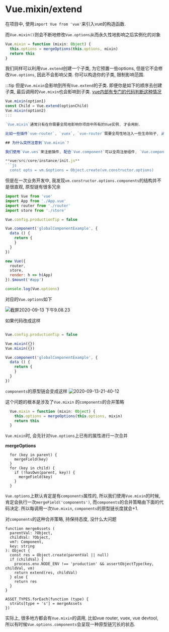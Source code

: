 # Vue.mixin/extend

在项目中, 使用`import Vue from 'vue'`来引入vue的构造函数. 

而`Vue.mixin()`则会不断地修改`Vue.options`从而永久性地影响之后实例化的对象

```js
Vue.mixin = function (mixin: Object) {
  this.options = mergeOptions(this.options, mixin)
  return this
}
```

我们同样可以利用`Vue.extend`创建一个子类, 为它预置一些options, 但是它不会修改`Vue.options`, 因此不会影响父类. 你可以构造你的子类, 限制影响范围.

:::tip
但是`Vue.mixin`会影响到所有`Vue.extend`的子类. 即便你是如下的顺序去创建子类, 最后调用的`Vue.mixin`也会影响到子类. [vue内部有专门的代码判断这种情况](https://github.com/vuejs/vue/blob/5b399612d8323ad0bb8b3f6fa8b2982ab73c0e6e/src/core/instance/init.js#L98-L107)

```js
Vue.mixin(option1)
const Child = Vue.extend(optionChild)
Vue.mixin(option2)
:::

`Vue.mixin`通常只有在你需要全局地影响你项目中所有的Vue实例, 才会用到.

比如一些插件`vue-router`, `vuex`, `vue-router`需要全局性地注入一些生命钩子, 从而保证你所有的组件都能通过`this.$router`来访问到router实例, ect.

## 为什么突然注意到`Vue.mixin`?

我们使用`Vue.ues`来注册插件, 配合`Vue.component`可以全局注册组件, `Vue.component`实际上是在Vue的构造函数上添加这些组件(`vm.constructor.options.components`), 从而使得后续实例化的Vue实例, 全都能从`vm.$options`上拿到这些组件(通过将`vm.$options`指向`vm.constructor.options`)

**vue/src/core/instance/init.js**
```js
  const opts = vm.$options = Object.create(vm.constructor.options)
```

但是在一次业务开发中, 我发现`vm.constructor.options.components`的结构并不是很直观, 原型链有很多冗余

```js
import Vue from 'vue'
import App from './App.vue'
import router from './router'
import store from './store'

Vue.config.productionTip = false

Vue.component('globalComponentExample', {
  data () {
    return {
    }
  }
})

new Vue({
  router,
  store,
  render: h => h(App)
}).$mount('#app')

console.log(Vue.options)
```
对应的`Vue.options`如下

![截屏2020-09-13 下午9.08.23](https://image.fangbinwei.cn/FrontEnd/Framework/Vue2.6.x/mixin-extend/%E6%88%AA%E5%B1%8F2020-09-13%20%E4%B8%8B%E5%8D%889.08.23_e5ff387a.png)

如果代码改成这样
```js

Vue.config.productionTip = false

Vue.mixin({})
Vue.mixin({})

Vue.component('globalComponentExample', {
  data () {
    return {
    }
  }
})
```

`components`的原型链会变成这样
![2020-09-13-21-40-12](https://image.fangbinwei.cn/FrontEnd/Framework/Vue2.6.x/mixin-extend/2020-09-13-21-40-12_6e011c8e.png)


这个问题的根本是涉及了`Vue.mixin` 的`components`的合并策略

```js
  Vue.mixin = function (mixin: Object) {
    this.options = mergeOptions(this.options, mixin)
    return this
  }
```
`Vue.mixin`时, 会先针对`Vue.options`上已有的属性进行一次合并

**mergeOptions**
```js{1,2,3}
  for (key in parent) {
    mergeField(key)
  }
  for (key in child) {
    if (!hasOwn(parent, key)) {
      mergeField(key)
    }
  }
```
`Vue.options`上默认肯定是有`components`属性的, 所以我们使用`Vue.mixin`的时候, 肯定会执行一次`mergeField('components')`, 而`components`的合并策略由下面的代码决定. 所以每调用一次`Vue.mixin`, `components`的原型链长度就会+1.

对`components`的这种合并策略, 持保持态度, 没什么大问题

```js{7}
function mergeAssets (
  parentVal: ?Object,
  childVal: ?Object,
  vm?: Component,
  key: string
): Object {
  const res = Object.create(parentVal || null)
  if (childVal) {
    process.env.NODE_ENV !== 'production' && assertObjectType(key, childVal, vm)
    return extend(res, childVal)
  } else {
    return res
  }
}

ASSET_TYPES.forEach(function (type) {
  strats[type + 's'] = mergeAssets
})
```

实际上, 很多地方都会有`Vue.mixin`的调用, 比如vue router, vuex, vue devtool, 所以有时候`Vue.options.components`会呈现一种原型链冗长的状态.